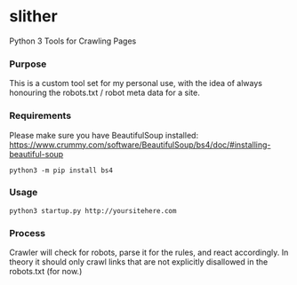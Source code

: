 # slither
Python 3 Tools for Crawling Pages

### Purpose
This is a custom tool set for my personal use, with the idea of always honouring the robots.txt / robot meta data for a site.

### Requirements

Please make sure you have BeautifulSoup installed: 
https://www.crummy.com/software/BeautifulSoup/bs4/doc/#installing-beautiful-soup

```
python3 -m pip install bs4
```

### Usage

```
python3 startup.py http://yoursitehere.com
```

### Process

Crawler will check for robots, parse it for the rules,
and react accordingly. In theory it should only crawl links that are not
explicitly disallowed in the robots.txt (for now.)